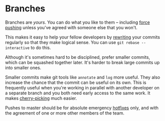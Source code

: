 # Branches

Branches are _yours_. You can do what you like to them – including [force pushing](https://git-scm.com/docs/git-push#git-push---force-with-leaseltrefnamegt) unless you've agreed with someone else that you won't.

This makes it easy to help your fellow developers by [rewriting](http://git-scm.com/book/en/Git-Tools-Rewriting-History) your commits regularly so that they make logical sense. You can use `git rebase --interactive` to do this.

Although it's sometimes hard to be disciplined, prefer smaller commits, which can be squashed together later. It's harder to break large commits up into smaller ones.

Smaller commits make git tools like `annotate` and `log` more useful. They also increase the chance that the commit can be useful on its own. This is frequently useful when you're working in parallel with another developer on a separate branch and you both need early access to the same work. It makes [cherry-picking](https://git-scm.com/docs/git-cherry-pick) much easier.

Pushes to master should be for absolute emergency [hotfixes](https://en.wikipedia.org/wiki/Hotfix) only, and with the agreement of one or more other members of the team.
